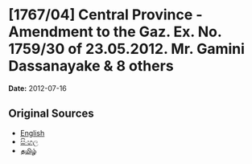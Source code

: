 # [1767/04] Central Province - Amendment to the Gaz. Ex. No. 1759/30 of 23.05.2012. Mr. Gamini Dassanayake & 8 others

**Date:** 2012-07-16

## Original Sources

- [English](https://documents.gov.lk/view/extra-gazettes/2012/7/1767-04_E.pdf)
- [සිංහල](https://documents.gov.lk/view/extra-gazettes/2012/7/1767-04_S.pdf)
- [தமிழ்](https://documents.gov.lk/view/extra-gazettes/2012/7/1767-04_T.pdf)
